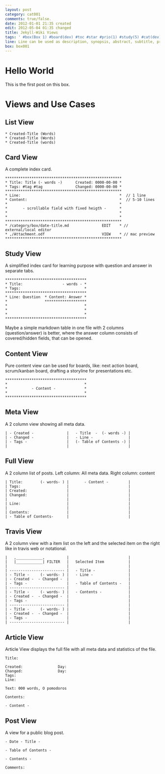 ```yaml
---
layout: post
category: cat001
comments: true/false.
date: 2012-01-01 21:35 created
edit: 2012-05-04 01:35 changed 
title: Jekyll-Wiki Views
tags: ' #box(Box 1) #board(dev) #toc #star #prio(1) #study(5) #cat(dev) #public #share(Person)'
line: Line can be used as description, synopsis, abstract, subtitle, preview, teaser or question answered in content.
box: box001
---
```


# Hello World

This is the first post on this box.

# Views and Use Cases

## List View

	* Created-Title (Words)
	* Created-Title (Words)
	* Created-Title (words)

## Card View

A complete index card.

	*****************************************************
	* Title: Title (- words -)		Created: 0000-00-00 *
	* Tags:	#tag #tag				Changed: 0000-00-00 *
	*****************************************************
	* Line:												*  // 1 line
	* Content:											*  // 5-10 lines
	* 													* 	
	* 		- scrollable field with fixed heigth -		* 
	* 													* 		
	* 													* 		
	*****************************************************
	* /category/box/date-title.md 				EDIT	* // external/local editor
	* ,/Attachment.odf 							VIEW	* // mac preview
	*****************************************************

## Study View

A simplified index card for learning purpose with question and answer in separate tabs.

	*************************************
	* Title:			  	  - words - *
	* Tags:								*
	*************************************
	* Line: Question  * Content: Answer *
	*				  *******************
	*									*
	*									*
	*									*
	*************************************

Maybe a simple markdown table in one file with 2 columns (question/answer) is better, where the answer column consists of covered/hidden fields, that can be opened. 

## Content View

Pure content view can be used for boards, like: next action board, scrum/kanban board, drafting a storyline for presentations etc.

	*************************************
	*									*
	*	 		- Content -				*
	*									*
	*************************************

## Meta View

A 2 column view showing all meta data.

	| - Created -				|	- Title  -	(- words -)	| 
	| - Changed -				|	- Line - 				|
	| - Tags -					|	(- Table of Contents -) |
	|							|							|	

## Full View
						
A 2 column list of posts. Left column: All meta data. Right column:  content

	| Title:		(- words- )	|		- Content -			| 
	| Tags:						|							|
	| Created:					|							|
	| Changed:					|							|
	|							|							|	
	| Line:						|							|
	|							|							|
	| Contents:					| 							|
	| - Table of Contents- 		|							|

## Travis View

A 2 column view with a item list on the left and the selected item on the right like in travis web or notational.

	|	,____________,			|							|	
	|	|____________| FILTER	|	Selected Item		 	|	
	|							|							|	
	| -------------------------	|	- Title -				|
	| - Title - 	(- words- )	|	- Line -				| 
	| - Created -  - Changed -	|							|
	| - Tags -					|	- Table of Contents -	|
	| -------------------------	|							|
	| - Title - 	(- words- )	|	- Contents -			| 
	| - Created -  - Changed -	|							|
	| - Tags -					|							|
	| -------------------------	|							|
	| - Title - 	(- words- )	|							| 
	| - Created -  - Changed -	|							|
	| - Tags -					|							|
	| -------------------------	|							|

## Article View

Article View displays the full file with all meta data and statistics of the file.

	Title:

	Created:				Day:
	Changed:				Day:
	Tags:						
	Line:

	Text: 000 words, O pomodoros

	Contents:

	- Content -


## Post View

A view for a public blog post.

	- Date - Title -

	- Table of Contents -

	- Contents -
	
	Comments:
